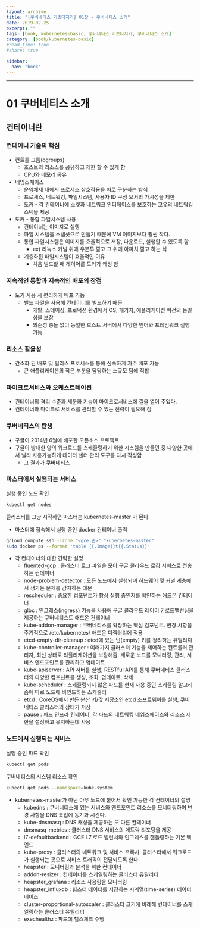 ```yaml
---
layout: archive
title: "[쿠버네티스 기초다지기] 01장 - 쿠버네티스 소개"
date: 2019-02-25
excerpt: ""
tags: [book, kubernetes-basic, 쿠버네티스 기초다지기, 쿠버네티스 소개]
category: [book/kubernetes-basic]
#read_time: true
#share: true

sidebar:
  nav: "book"
---
```


* * *

# 01 쿠버네티스 소개

## 컨테이너란

### 컨테이너 기술의 핵심

* 컨트롤 그룹(cgroups)
  * 호스트의 리소스를 공유하고 제한 할 수 있게 함
  * CPU와 메모리 공유
* 네임스페이스
  * 운영체제 내에서 프로세스 상호작용을 따로 구분하는 방식
  * 프로세스, 네트워킹, 파일시스템, 사용자 ID 구성 요서의 가시성을 제한
  * 도커 - 각 컨테이너에 소켓과 네트워크 인터페이스를 보호하는 고유의 네트워킹 스택을 제공
* 도커 - 통합 파일시스템 사용
  * 컨테이너는 이미지로 실행
  * 파일 시스템을 스냅샷으로 만들기 때문에 VM 이미지보다 훨씬 작다.
  * 통합 파일시스템은 이미지를 효율적으로 저장, 다운로드, 실행할 수 있도록 함
    * ex) 리눅스 커널 위에 우분투 깔고 그 위에 아파치 깔고 하는 식
  * 계층화된 파일시스템이 효율적인 이유
    * 처음 빌드할 때 레이어를 도커가 캐싱 함

### 지속적인 통합과 지속적인 배포의 장점

* 도커 사용 시 편리하게 배포 가능
  * 빌드 파일을 사용해 컨테이너를 빌드하기 때문
    * 개발, 스테이징, 프로덕션 환경에서 OS, 패키지, 애플리케이션 버전의 동일성을 보장
    * 의존성 충돌 없이 동일한 호스트 서버에서 다양한 언어와 프레임워크 실행 가능

### 리소스 활욜성

* 간소화 된 배포 및 릴리스 프로세스를 통해 신속하게 자주 배포 가능
  * 큰 애플리케이션의 작은 부분을 담당하는 소규모 팀에 적합

### 마이크로서비스와 오케스트레이션

* 컨테이너의 격리 수준과 세분화 기능이 마이크로서비스에 길을 열어 주었다.
* 컨테이너와 마이크로 서비스를 관리할 수 있는 전략이 필요해 짐

### 쿠버네티스의 탄생

* 구글이 2014년 6월에 배포한 오픈소스 프로젝트
* 구글이 방대한 양의 워크로드를 스케줄링하기 위한 시스템을 만들던 중 다양한 곳에서 널리 사용가능하게 데이터 센터 관리 도구를 다시 작성함
  * 그 결과가 쿠버네티스

### 마스터에서 실행되는 서비스

실행 중인 노드 확인

```bash
kubectl get nodes
```

클러스터를 그냥 시작하면 마스터는 kubernetes-master  가 된다.

* 마스터에 접속해서 실행 중인 docker 컨테이너 출력

```bash
gcloud compute ssh --zone "<gce 존>" "kubernetes-master"
sudo docker ps --format 'table {{.Image}}t{{.Status}}'
```

* 각 컨테이너의 대한 간략한 설명
  * fluented-gcp : 클러스터 로그 파일을 모아 구글 클라우드 로깅 서비스로 전송하는 컨테이너
  * node-problem-detector : 모든 노드에서 실행되며 하드웨어 및 커널 계층에서 생기는 문제를 감지하는 데몬
  * rescheduler : 중요한 컴포넌트가 항상 실행 중인지를 확인하는 애드온 컨테이너
  * glbc : 인그레스(ingress) 기능을 사용해 구글 클라우드 레이어 7 로드밸런싱을 제공하는 쿠버네티스트 애드온 컨테이너
  * kube-addon-manager : 쿠버네티스를 확장하는 핵심 컴포넌트. 변경 사항을 주기적으로 /etc/kubernetes/ 애드온 디렉터리에 적용
  * etcd-empty-dir-cleanup : etcd에 있는 빈(empty) 키를 정리하는 유틸리디
  * kube-controller-manager : 여러가지 클러스터 기능을 제어하는 컨트롤러 관리자, 최신 상태로 리플리케이션을 보장해줌, 새로운 노드를 모니터링, 관리, 서비스 엔드포인트를 관리하고 업데이트
  * kube-apiserver : API 서버를 실행, RESTful API를 통해 쿠버네티스 클러스터의 다양한 컴포넌트를 생성, 조회, 업데이트, 삭제
  * kube-scheduler : 스케줄링되지 않은 파드를 현재 사용 중인 스케줄링 알고리즘에 따로 노드에 바인드하는 스케줄러
  * etcd : CoreOS에서 만든 분산 키/값 저장소인 etcd 소프트웨어를 실행, 쿠버네티스 클러스터의 상태가 저장
  * pause : 파드 인프라 컨테이너, 각 파드의 네트워킹 네임스페이스와 리소스 제한을 설장하고 유지하는데 사용

### 노드에서 실행되는 서비스

실행 중인 파드 확인

```bash
kubectl get pods
```

쿠버네티스의 시스템 리소스 확인

```bash
kubectl get pods --namespace=kube-system
```

* kubernetes-master가 아닌 아무 노드에 붙어서 확인 가능한 각 컨테이너의 설명
  * kubedns : 쿠버네티스에 있는 서비스와 엔드포인트 리소스를 모니터링하며 변경 사항을 DNS 룩업에 동기화 시킨다.
  * kube-dnsmasq : DNS 캐싱을 제공하는 또 다른 컨테이너
  * dnsmasq-metrics : 클러스터 DNS 서비스의 메트릭 리포팅을 제공
  * l7-defaultbackend : GCE L7 로드 밸런서와 인그레스를 핸들링하는 기본 백엔드
  * kube-proxy : 클러스터의 네트워크 및 서비스 프록시. 클러스터에서 워크로드가 실행되는 곳으로 서비스 트래픽이 전달되도록 한다.
  * heapster : 모니터링과 분석을 위한 컨테이너
  * addon-resizer : 컨테이너를 스케일링하는 클러스터 유틸리티
  * heapster_grafana : 리소스 사용량을 모니터링
  * heapster_influxdb : 힙스터 데이터를 저장하는 시계열(time-series) 데이터베이스
  * cluster-proportional-autoscaler : 클러스터 크기에 비례해 컨테이너를 스케일링하는 클러스터 유틸리티
  * exechealthz : 파드에 헬스체크 수행